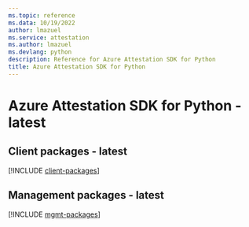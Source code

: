 ```yaml
---
ms.topic: reference
ms.data: 10/19/2022
author: lmazuel
ms.service: attestation
ms.author: lmazuel
ms.devlang: python
description: Reference for Azure Attestation SDK for Python
title: Azure Attestation SDK for Python
---
```

# Azure Attestation SDK for Python - latest

## Client packages - latest
[!INCLUDE [client-packages](attestation-client-index.md)]
## Management packages - latest
[!INCLUDE [mgmt-packages](attestation-mgmt-index.md)]